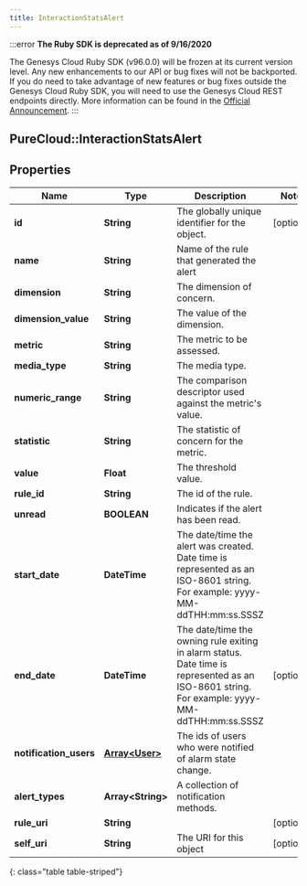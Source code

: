 ```yaml
---
title: InteractionStatsAlert
---
```


:::error
**The Ruby SDK is deprecated as of 9/16/2020**

The Genesys Cloud Ruby SDK (v96.0.0) will be frozen at its current version level. Any new enhancements to our API or bug fixes will not be backported. If you do need to take advantage of new features or bug fixes outside the Genesys Cloud Ruby SDK, you will need to use the Genesys Cloud REST endpoints directly. More information can be found in the [Official Announcement](https://developer.mypurecloud.com/forum/t/announcement-genesys-cloud-ruby-sdk-end-of-life/8850).
:::


## PureCloud::InteractionStatsAlert

## Properties

|Name | Type | Description | Notes|
|------------ | ------------- | ------------- | -------------|
| **id** | **String** | The globally unique identifier for the object. | [optional] |
| **name** | **String** | Name of the rule that generated the alert | |
| **dimension** | **String** | The dimension of concern. | |
| **dimension_value** | **String** | The value of the dimension. | |
| **metric** | **String** | The metric to be assessed. | |
| **media_type** | **String** | The media type. | |
| **numeric_range** | **String** | The comparison descriptor used against the metric&#39;s value. | |
| **statistic** | **String** | The statistic of concern for the metric. | |
| **value** | **Float** | The threshold value. | |
| **rule_id** | **String** | The id of the rule. | |
| **unread** | **BOOLEAN** | Indicates if the alert has been read. | |
| **start_date** | **DateTime** | The date/time the alert was created. Date time is represented as an ISO-8601 string. For example: yyyy-MM-ddTHH:mm:ss.SSSZ | |
| **end_date** | **DateTime** | The date/time the owning rule exiting in alarm status. Date time is represented as an ISO-8601 string. For example: yyyy-MM-ddTHH:mm:ss.SSSZ | [optional] |
| **notification_users** | [**Array&lt;User&gt;**](User.html) | The ids of users who were notified of alarm state change. | |
| **alert_types** | **Array&lt;String&gt;** | A collection of notification methods. | |
| **rule_uri** | **String** |  | [optional] |
| **self_uri** | **String** | The URI for this object | [optional] |
{: class="table table-striped"}


